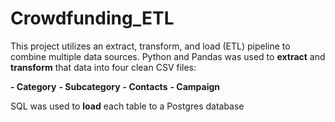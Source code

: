 # Crowdfunding_ETL


This project utilizes an extract, transform, and load (ETL) pipeline to combine multiple data sources. Python and Pandas was used to **extract** and **transform** that data into four clean CSV files: 

   **- Category**
   **- Subcategory**
   **- Contacts**
   **- Campaign**
  
  
SQL was used to **load** each table to a Postgres database
